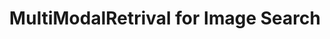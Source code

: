 ---
title: MultiModalRetrival for Image Search
emoji: 😽
colorFrom: green
colorTo: yellow
sdk: streamlit
sdk_version: 1.2.0
app_file: app.py
pinned: false
---